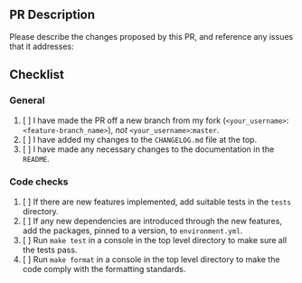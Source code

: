 ## PR Description

Please describe the changes proposed by this PR, and reference any issues
that it addresses:

## Checklist

### General
1. [ ] I have made the PR off a new branch from my fork 
   (`<your_username>`:`<feature-branch_name>`), *not* 
   `<your_username>`:`master`.
2. [ ] I have added my changes to the `CHANGELOG.md` file at the top.
3. [ ] I have made any necessary changes to the documentation in the `README`.

### Code checks
1. [ ] If there are new features implemented, add suitable tests
   in the `tests` directory.
2. [ ] If any new dependencies are introduced through the new features,
   add the packages, pinned to a version, to `environment.yml`.
3. [ ] Run `make test` in a console in the top level directory
   to make sure all the tests pass.
4. [ ] Run `make format` in a console in the top level directory
   to make the code comply with the formatting standards.
